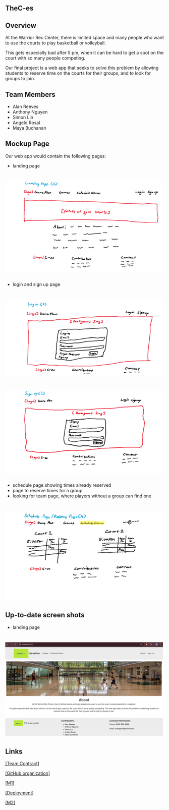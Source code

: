 ## TheC-es

## Overview
At the Warrior Rec Center, there is limited space and many people who want to use the courts to play basketball or volleyball.

This gets especially bad after 5 pm, when it can be hard to get a spot on the court with so many people competing.

Our final project is a web app that seeks to solve this problem by allowing students to reserve time on the courts for their groups, and to look for groups to join.

## Team Members
- Alan Reeves
- Anthony Nguyen
- Simon Lin
- Angelo Rosal
- Maya Buchanan

## Mockup Page
Our web app would contain the following pages:

- landing page

# <img width="500px"  src="/img/landingpage.png" >

- login and sign up page

# <img width="500px"  src="/img/Login.png" >
# <img width="500px"  src="/img/Register.png" >

- schedule page showing times already reserved
- page to reserve times for a group
- looking for team page, where players without a group can find one
# <img width="500px"  src="/img/reserve.png" >

## Up-to-date screen shots 
- landing page

# <img width="500px"  src="/img/GamePlanLandingPage.png" >

## Links
<a href="https://docs.google.com/document/d/1KdcFXI9BLMf4gpyHK3QJkyHCRpiOTgpeOwQljG6ItBs/edit?tab=t.wm0ujzkwwri" target="_blank">[Team Contract]</a>

<a href="https://github.com/orgs/TheC-es/repositories" target="_blank">[GitHub organization]</a>

<a href="https://github.com/orgs/TheC-es/projects/1)" target="_blank">[M1]</a>

<a href="http://localhost:3000/" target="_blank">[Deployment]</a>

<a href="https://github.com/orgs/TheC-es/projects/2" target="_blank">[M2]</a>

